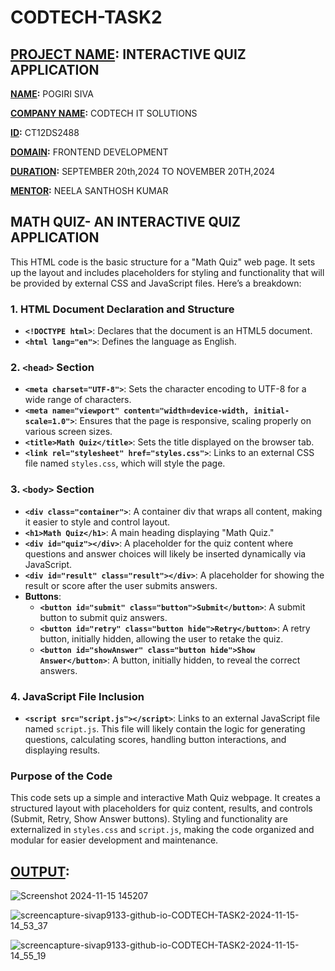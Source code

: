 # CODTECH-TASK2  

## <ins>PROJECT NAME</ins>: INTERACTIVE QUIZ APPLICATION  

**<ins>NAME</ins>:** POGIRI SIVA  

**<ins>COMPANY NAME</ins>:** CODTECH IT SOLUTIONS  

**<ins>ID</ins>:**  CT12DS2488  

**<ins>DOMAIN</ins>:** FRONTEND DEVELOPMENT  

**<ins>DURATION</ins>:** SEPTEMBER 20th,2024 TO NOVEMBER 20TH,2024  

**<ins>MENTOR</ins>:**  NEELA SANTHOSH KUMAR 

## MATH QUIZ- AN INTERACTIVE QUIZ APPLICATION  

This HTML code is the basic structure for a "Math Quiz" web page. It sets up the layout and includes placeholders for styling and functionality that will be provided by external CSS and JavaScript files. Here’s a breakdown:

### 1. **HTML Document Declaration and Structure**
   - **`<!DOCTYPE html>`**: Declares that the document is an HTML5 document.
   - **`<html lang="en">`**: Defines the language as English.

### 2. **`<head>` Section**
   - **`<meta charset="UTF-8">`**: Sets the character encoding to UTF-8 for a wide range of characters.
   - **`<meta name="viewport" content="width=device-width, initial-scale=1.0">`**: Ensures that the page is responsive, scaling properly on various screen sizes.
   - **`<title>Math Quiz</title>`**: Sets the title displayed on the browser tab.
   - **`<link rel="stylesheet" href="styles.css">`**: Links to an external CSS file named `styles.css`, which will style the page.

### 3. **`<body>` Section**
   - **`<div class="container">`**: A container div that wraps all content, making it easier to style and control layout.
   - **`<h1>Math Quiz</h1>`**: A main heading displaying "Math Quiz."
   - **`<div id="quiz"></div>`**: A placeholder for the quiz content where questions and answer choices will likely be inserted dynamically via JavaScript.
   - **`<div id="result" class="result"></div>`**: A placeholder for showing the result or score after the user submits answers.
   - **Buttons**:
      - **`<button id="submit" class="button">Submit</button>`**: A submit button to submit quiz answers.
      - **`<button id="retry" class="button hide">Retry</button>`**: A retry button, initially hidden, allowing the user to retake the quiz.
      - **`<button id="showAnswer" class="button hide">Show Answer</button>`**: A button, initially hidden, to reveal the correct answers.

### 4. **JavaScript File Inclusion**
   - **`<script src="script.js"></script>`**: Links to an external JavaScript file named `script.js`. This file will likely contain the logic for generating questions, calculating scores, handling button interactions, and displaying results.

### Purpose of the Code
This code sets up a simple and interactive Math Quiz webpage. It creates a structured layout with placeholders for quiz content, results, and controls (Submit, Retry, Show Answer buttons). Styling and functionality are externalized in `styles.css` and `script.js`, making the code organized and modular for easier development and maintenance.

## <ins>OUTPUT</ins>:

![Screenshot 2024-11-15 145207](https://github.com/user-attachments/assets/510882c1-861a-4d26-89e1-3ad624d2aada)

![screencapture-sivap9133-github-io-CODTECH-TASK2-2024-11-15-14_53_37](https://github.com/user-attachments/assets/2ea47d87-7e1d-4f18-8dad-adcf2de38eff)

![screencapture-sivap9133-github-io-CODTECH-TASK2-2024-11-15-14_55_19](https://github.com/user-attachments/assets/6a0b9157-7356-4128-8568-90e4a5e0a87b)


